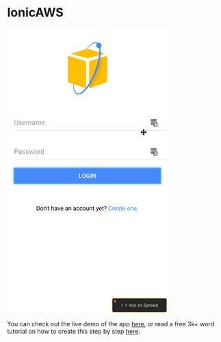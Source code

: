 # IonicAWS

![](landingScreen.png)

You can check out the live demo of the app [here](http://ionicaws-hosting-mobilehub-1643446370.s3-website-us-east-1.amazonaws.com/), or read a free 3k+ word tutorial on how to create this step by step [here](http://www.nikola-breznjak.com/blog/).